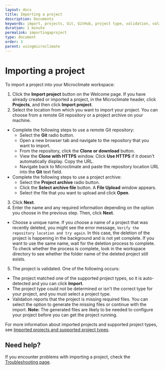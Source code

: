 ```yaml
---
layout: docs
title: Importing a project
description: Documents
keywords: import, projects, Git, GitHub, project type, validation, validated
duration: 1 minute
permalink: importingaproject
type: document
order: 3
parent: usingmicroclimate
---
```


# Importing a project

To import a project into your Microclimate workspace:
1. Click the **Import project** button on the Welcome page. If you have already created or imported a project, in the Microclimate header, click **Projects**, and then click **Import project**.
2. Select the location from which you want to import your project. You can choose from a remote Git repository or a project archive on your machine.
* Complete the following steps to use a remote Git repository:
  * Select the **Git** radio button.
  * Open a new browser tab and navigate to the repository that you want to import.
  * From the repository, click the **Clone or download** button.
  * View the **Clone with HTTPS** window. Click **Use HTTPS** if it doesn't automatically display. Copy the URL.
  * Navigate back to Microclimate and paste the repository location URL into the **Git** text field.
* Complete the following steps to use a project archive:
  * Select the **Project archive** radio button.
  * Click the **Select archive file** button. A **File Upload** window appears.
  * Select the file that you want to upload and click **Open**.
3. Click **Next**.
4. Enter the name and any required information depending on the option you choose in the previous step. Then, click **Next**.
* Choose a unique name. If you choose a name of a project that was recently deleted, you might see the error message, `Verify the repository location and try again`. In this case, the deletion of the project is happening in the background and is not yet complete. If you want to use the same name, wait for the deletion process to complete. To check whether the process is complete, look in the workspace directory to see whether the folder name of the deleted project still exists.
5. The project is validated. One of the following occurs:
* The project matched one of the supported project types, so it is auto-detected and you can click **Import**.
* The project type could not be determined or isn't the correct type for your project, and you must select a project type.
* Validation reports that the project is missing required files. You can select the option to generate the missing files or continue with the import. **Note:** The generated files are likely to be needed to configure your project before you can get the project running.

For more information about imported projects and supported project types, see [Imported projects and supported project types](importedprojects).

## Need help?
If you encounter problems with importing a project, check the [Troubleshooting page](troubleshooting#importing-a-project).
